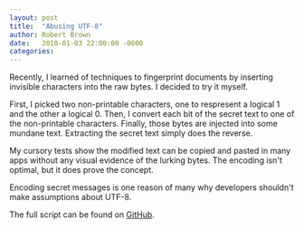 ```yaml
---
layout: post
title:  "Abusing UTF-8"
author: Robert Brown
date:   2018-01-03 22:00:00 -0600
categories:
---
```

Recently, I learned of techniques to fingerprint documents by inserting invisible characters into the raw bytes. I decided to try it myself.

First, I picked two non-printable characters, one to respresent a logical 1 and the other a logical 0. Then, I convert each bit of the secret text to one of the non-printable characters. Finally, those bytes are injected into some mundane text. Extracting the secret text simply does the reverse.

My cursory tests show the modified text can be copied and pasted in many apps without any visual evidence of the lurking bytes. The encoding isn't optimal, but it does prove the concept.

Encoding secret messages is one reason of many why developers shouldn't make assumptions about UTF-8.

The full script can be found on [GitHub](https://gist.github.com/rob-brown/cdea88cbbdd6749a25db0cca0605498e).

